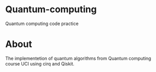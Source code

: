 # Quantum-computing
Quantum computing code practice

# About 
The implementetion of quantum algorithms from Quantum computing course UCI using cirq and Qiskit.
